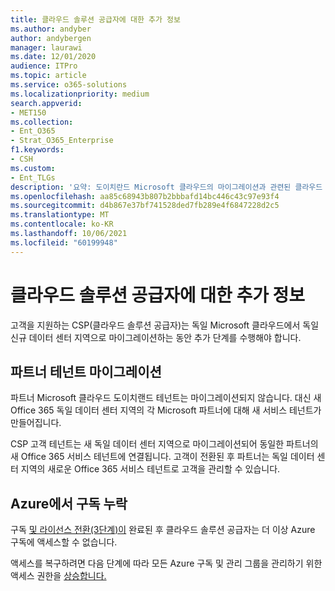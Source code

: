 ```yaml
---
title: 클라우드 솔루션 공급자에 대한 추가 정보
ms.author: andyber
author: andybergen
manager: laurawi
ms.date: 12/01/2020
audience: ITPro
ms.topic: article
ms.service: o365-solutions
ms.localizationpriority: medium
search.appverid:
- MET150
ms.collection:
- Ent_O365
- Strat_O365_Enterprise
f1.keywords:
- CSH
ms.custom:
- Ent_TLGs
description: '요약: 도이치란드 Microsoft 클라우드의 마이그레이션과 관련된 클라우드 솔루션 공급자에 대한 추가 정보입니다.'
ms.openlocfilehash: aa85c68943b807b2bbbafd14bc446c43c97e93f4
ms.sourcegitcommit: d4b867e37bf741528ded7fb289e4f6847228d2c5
ms.translationtype: MT
ms.contentlocale: ko-KR
ms.lasthandoff: 10/06/2021
ms.locfileid: "60199948"
---
```

# <a name="additional-information-for-cloud-solution-providers"></a>클라우드 솔루션 공급자에 대한 추가 정보

고객을 지원하는 CSP(클라우드 솔루션 공급자)는 독일 Microsoft 클라우드에서 독일 신규 데이터 센터 지역으로 마이그레이션하는 동안 추가 단계를 수행해야 합니다.

## <a name="partner-tenant-migration"></a>파트너 테넌트 마이그레이션

파트너 Microsoft 클라우드 도이치랜드 테넌트는 마이그레이션되지 않습니다. 대신 새 Office 365 독일 데이터 센터 지역의 각 Microsoft 파트너에 대해 새 서비스 테넌트가 만들어집니다.

CSP 고객 테넌트는 새 독일 데이터 센터 지역으로 마이그레이션되어 동일한 파트너의 새 Office 365 서비스 테넌트에 연결됩니다. 고객이 전환된 후 파트너는 독일 데이터 센터 지역의 새로운 Office 365 서비스 테넌트로 고객을 관리할 수 있습니다.

## <a name="missing-subscriptions-in-azure"></a>Azure에서 구독 누락

구독 [및 라이선스 전환(3단계)이](ms-cloud-germany-transition-phases.md#phase-3-subscription-transfer) 완료된 후 클라우드 솔루션 공급자는 더 이상 Azure 구독에 액세스할 수 없습니다.

액세스를 복구하려면 다음 단계에 따라 모든 Azure 구독 및 관리 그룹을 관리하기 위한 액세스 권한을 [상승합니다.](/azure/role-based-access-control/elevate-access-global-admin)

